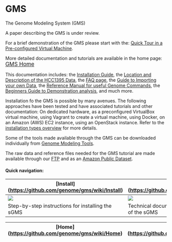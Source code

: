GMS
===

The Genome Modeling System (GMS)

A paper describing the GMS is under review.

For a brief demonstration of the GMS please start with the: 
<a href="https://github.com/genome/gms/wiki/Quick-VM-Tour">Quick Tour in a Pre-configured Virtual Machine</a>.

More detailed documentation and tutorials are available in the home page: <big><a href="https://github.com/genome/gms/wiki">GMS Home</a></big>

This documentation includes:
the <a href="https://github.com/genome/gms/wiki/Install">Installation Guide</a>, 
the <a href="https://github.com/genome/gms/wiki/HCC1395-WGS-Exome-RNA-Seq-Data">Location and Description of the HCC1395 Data</a>, 
the <a href="https://github.com/genome/gms/wiki/FAQ">FAQ page</a>,
the <a href="https://github.com/genome/gms/wiki/Beginner%27s-Guide-to-the-Demonstration-Analysis">Guide to Importing your own Data</a>, 
the <a href="https://github.com/genome/gms/wiki/Useful-GMS-Commands">Reference Manual for useful Genome Commands</a>, 
the <a href="https://github.com/genome/gms/wiki/Beginner%27s-Guide-to-the-Demonstration-Analysis">Beginners Guide to Demonstration analysis</a>, and much more.

Installation fo the GMS is possible by many avenues.  The following approaches have been tested and have associated tutorials and other documentation:
On dedicated hardware, as a preconfigured VirtualBox virtual machine, using Vagrant to create a virtual machine, using Docker, on an Amazon (AWS) EC2 instance, using an OpenStack instance.  Refer to the <a href="https://github.com/genome/gms/wiki/Installation-Types-Overview">installation types overview</a> for more details.   

Some of the tools made available through the GMS can be downloaded individually from <a href="http://gmt.genome.wustl.edu/">Genome Modeling Tools</a>.

The raw data and reference files needed for the GMS tutorial are made available through our <a href="https://xfer.genome.wustl.edu/gxfer1/project/gms/testdata/">FTP</a> and as an <a href="https://gmsdata.s3.amazonaws.com/">Amazon Public Dataset</a>.


#### Quick navigation:

| [Install] (https://github.com/genome/gms/wiki/Install) | [Docs] (https://github.com/genome/gms/wiki/Docs) | [Tutorials] (https://github.com/genome/gms/wiki/Tutorials) | [FAQ] (https://github.com/genome/gms/wiki/FAQ) |
|----------------------------|----------------------------|----------------------------|----------------------------|
| [<img src="https://github.com/genome/gms/wiki/Images/Gnome-system-software-installer.png">](https://github.com/genome/gms/wiki/Install) | [<img src="https://github.com/genome/gms/wiki/Images/Gnome-emblem-documents.png">](https://github.com/genome/gms/wiki/Docs) | [<img src="https://github.com/genome/gms/wiki/Images/DNA_sequence.png">](https://github.com/genome/gms/wiki/Tutorials) | [<img src="https://github.com/genome/gms/wiki/Images/Faq-icon.png">](https://github.com/genome/gms/wiki/FAQ) |
| Step-by-step instructions for installing the sGMS | Technical documentation about the internals of the sGMS | Tutorials for running different analyses using the sGMS | Frequently asked questions about the sGMS |



| [Home] (https://github.com/genome/gms/wiki/Home) | [Install] (https://github.com/genome/gms/wiki/Install) | [Docs]  (https://github.com/genome/gms/wiki/Docs) | [Tutorials] (https://github.com/genome/gms/wiki/Tutorials) | [FAQ] (https://github.com/genome/gms/wiki/FAQ) |
|----------------------------|----------------------------|----------------------------|----------------------------|----------------------------|
